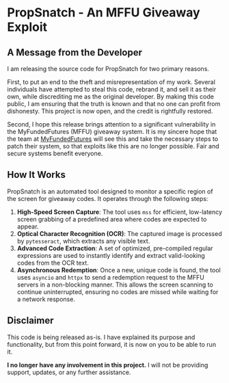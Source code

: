 # PropSnatch - An MFFU Giveaway Exploit

## A Message from the Developer

I am releasing the source code for PropSnatch for two primary reasons.

First, to put an end to the theft and misrepresentation of my work. Several individuals have attempted to steal this code, rebrand it, and sell it as their own, while discrediting me as the original developer. By making this code public, I am ensuring that the truth is known and that no one can profit from dishonesty. This project is now open, and the credit is rightfully restored.

Second, I hope this release brings attention to a significant vulnerability in the MyFundedFutures (MFFU) giveaway system. It is my sincere hope that the team at [MyFundedFutures](https://myfundedfutures.com) will see this and take the necessary steps to patch their system, so that exploits like this are no longer possible. Fair and secure systems benefit everyone.

## How It Works

PropSnatch is an automated tool designed to monitor a specific region of the screen for giveaway codes. It operates through the following steps:

1.  **High-Speed Screen Capture**: The tool uses `mss` for efficient, low-latency screen grabbing of a predefined area where codes are expected to appear.
2.  **Optical Character Recognition (OCR)**: The captured image is processed by `pytesseract`, which extracts any visible text.
3.  **Advanced Code Extraction**: A set of optimized, pre-compiled regular expressions are used to instantly identify and extract valid-looking codes from the OCR text.
4.  **Asynchronous Redemption**: Once a new, unique code is found, the tool uses `asyncio` and `httpx` to send a redemption request to the MFFU servers in a non-blocking manner. This allows the screen scanning to continue uninterrupted, ensuring no codes are missed while waiting for a network response.

## Disclaimer

This code is being released as-is. I have explained its purpose and functionality, but from this point forward, it is now on you to be able to run it.

**I no longer have any involvement in this project.** I will not be providing support, updates, or any further assistance.